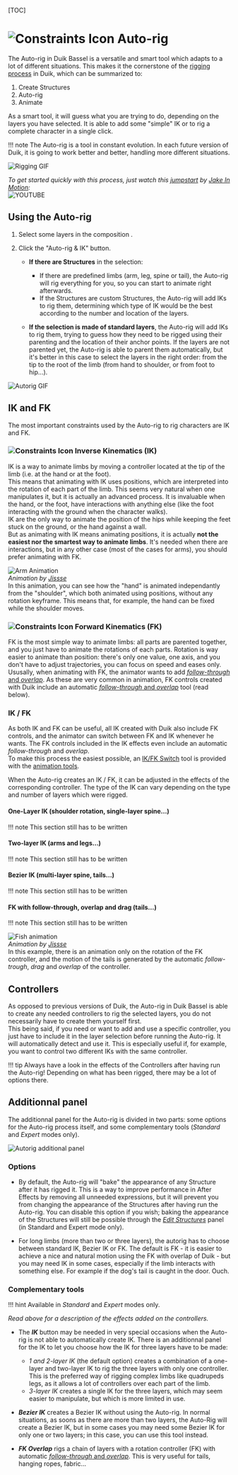 [TOC]

# ![Constraints Icon](img/duik-icons/autorig/autorig-icon-r.png) Auto-rig

The Auto-rig in Duik Bassel is a versatile and smart tool which adapts to a lot of different situations. This makes it the cornerstone of the [rigging process](rigging.md) in Duik, which can be summarized to:

1. Create Structures
2. Auto-rig
4. Animate

As a smart tool, it will guess what you are trying to do, depending on the layers you have selected. It is able to add some "simple" IK or to rig a complete character in a single click.

!!! note
    The Auto-rig is a tool in constant evolution. In each future version of Duik, it is going to work better and better, handling more different situations.

![Rigging GIF](https://rainboxprod.coop/rainbox/wp-content/uploads/smart-ux-2.gif)

*To get started quickly with this process, just watch this [jumpstart](https://www.youtube.com/watch?v=i63vPXJ00r0) by [Jake In Motion](https://www.jakeinmotion.com/):*  
![YOUTUBE](i63vPXJ00r0)

## Using the Auto-rig

1. Select some layers in the composition .
2. Click the "Auto-rig & IK" button.

    - **If there are Structures** in the selection:

        - If there are predefined limbs (arm, leg, spine or tail), the Auto-rig will rig everything for you, so you can start to animate right afterwards.
        - If the Structures are custom Structures, the Auto-rig will add IKs to rig them, determining which type of IK would be the best according to the number and location of the layers.

    - **If the selection is made of standard layers**, the Auto-rig will add IKs to rig them, trying to guess how they need to be rigged using their parenting and the location of their anchor points. If the layers are not parented yet, the Auto-rig is able to parent them automatically, but it's better in this case to select the layers in the right order: from the tip to the root of the limb (from hand to shoulder, or from foot to hip...).

![Autorig GIF](https://rainboxprod.coop/rainbox/wp-content/uploads/autorig.gif)

## IK and FK

The most important constraints used by the Auto-rig to rig characters are IK and FK.

### ![Constraints Icon](img/duik-icons/autorig/ik-icon-r.png) Inverse Kinematics (IK)

IK is a way to animate limbs by moving a controller located at the tip of the limb (i.e. at the hand or at the foot).  
This means that animating with IK uses positions, which are interpreted into the rotation of each part of the limb. This seems very natural when one manipulates it, but it is actually an advanced process. It is invaluable when the hand, or the foot, have interactions with anything else (like the foot interacting with the ground when the character walks).  
IK are the only way to animate the position of the hips while keeping the feet stuck on the ground, or the hand against a wall.  
But as animating with IK means animating positions, it is actually **not the easiest nor the smartest way to animate limbs**. It's needed when there are interactions, but in any other case (most of the cases for arms), you should prefer  animating with FK.

![Arm Animation](img/examples/parent-structure.gif)  
_Animation by [Jissse](http://jissse.com)_  
In this animation, you can see how the "hand" is animated independantly from the "shoulder", which both animated using positions, without any rotation keyframe. This means that, for example, the hand can be fixed while the shoulder moves.

### ![Constraints Icon](img/duik-icons/autorig/fk-icon-r.png) Forward Kinematics (FK)

FK is the most simple way to animate limbs: all parts are parented together, and you just have to animate the rotations of each parts. Rotation is way easier to animate than position: there's only one value, one axis, and you don't have to adjust trajectories, you can focus on speed and eases only.
Ususally, when animating with FK, the animator wants to add [*follow-through* and *overlap*](https://en.wikipedia.org/wiki/12_basic_principles_of_animation#Follow_Through_and_Overlapping_Action). As these are very common in animation, FK controls created with Duik include an automatic [*follow-through* and *overlap*](https://en.wikipedia.org/wiki/12_basic_principles_of_animation#Follow_Through_and_Overlapping_Action) tool (read below).

### IK / FK

As both IK and FK can be useful, all IK created with Duik also include FK controls, and the animator can switch between FK and IK whenever he wants. The FK controls included in the IK effects even include an automatic *follow-through* and *overlap*.  
To make this process the easiest possible, an [IK/FK Switch](ik-fk-switch.md) tool is provided with the [animation tools](animation-tools.md).

When the Auto-rig creates an IK / FK, it can be adjusted in the effects of the corresponding controller. The type of the IK can vary depending on the type and number of layers which were rigged.

#### One-Layer IK (shoulder rotation, single-layer spine...)

!!! note
    This section still has to be written

#### Two-layer IK (arms and legs...)

!!! note
    This section still has to be written

#### Bezier IK (multi-layer spine, tails...)

!!! note
    This section still has to be written

#### FK with follow-through, overlap and drag (tails...)

!!! note
    This section still has to be written

![Fish animation](img/examples/carpes-structures.gif)  
_Animation by [Jissse](http://jissse.com)_  
In this example, there is an animation only on the rotation of the FK controller, and the motion of the tails is generated by the automatic _follow-trough_, _drag_ and _overlap_ of the controller.

## Controllers

As opposed to previous versions of Duik, the Auto-rig in Duik Bassel is able to create any needed controllers to rig the selected layers, you do not necessarily have to create them yourself first.  
This being said, if you need or want to add and use a specific controller, you just have to include it in the layer selection before running the Auto-rig. It will automatically detect and use it. This is especially useful if, for example, you want to control two different IKs with the same controller.

!!! tip
    Always have a look in the effects of the Controllers after having run the Auto-rig! Depending on what has been rigged, there may be a lot of options there.

## Additionnal panel

The additionnal panel for the Auto-rig is divided in two parts: some options for the Auto-rig process itself, and some complementary tools (*Standard* and *Expert* modes only).

![Autorig additional panel](img/duik-screenshots/S-Rigging/S-Rigging-Links&Constraints/Autorig-additionalpanel2.png)  

### Options

- By default, the Auto-rig will "bake" the appearance of any Structure after it has rigged it. This is a way to improve performance in After Effects by removing all unneeded expressions, but it will prevent you from changing the appearance of the Structures after having run the Auto-rig. You can disable this option if you wish; baking the appearance of the Structures will still be possible through the *[Edit Structures](structure-tools.md)* panel (in Standard and Expert mode only).

- For long limbs (more than two or three layers), the autorig has to choose between standard IK, Bezier IK or FK. The default is FK - it is easier to achieve a nice and natural motion using the FK with overlap of Duik - but you may need IK in some cases, especially if the limb interacts with something else. For example if the dog's tail is caught in the door. Ouch.

### Complementary tools

!!! hint
    Available in _Standard_ and _Expert_ modes only.

*Read above for a description of the effects added on the controllers.*

- The ***IK*** button may be needed in very special occasions when the Auto-rig is not able to automatically create IK.
There is an additionnal panel for the IK to let you choose how the IK for three layers have to be made:

    - *1 and 2-layer IK* (the default option) creates a combination of a one-layer and two-layer IK to rig the three layers with only one controller. This is the preferred way of rigging complex limbs like quadrupeds legs, as it allows a lot of controllers over each part of the limb.
    - *3-layer IK* creates a single IK for the three layers, which may seem easier to manipulate, but which is more limited in use.

- ***Bezier IK*** creates a Bezier IK without using the Auto-rig. In normal situations, as soons as there are more than two layers, the Auto-Rig will create a Bezier IK, but in some cases you may need some Bezier IK for only one or two layers; in this case, you can use this tool instead.

- ***FK Overlap*** rigs a chain of layers with a rotation controller (FK) with automatic [*follow-through* and *overlap*](https://en.wikipedia.org/wiki/12_basic_principles_of_animation#Follow_Through_and_Overlapping_Action). This is very useful for tails, hanging ropes, fabric...
